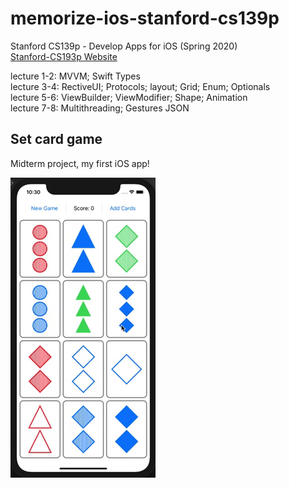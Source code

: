 # memorize-ios-stanford-cs139p

Stanford CS139p - Develop Apps for iOS (Spring 2020) </br>
[Stanford-CS193p Website](https://cs193p.sites.stanford.edu/) </br>

lecture 1-2: MVVM; Swift Types </br>
lecture 3-4: RectiveUI; Protocols; layout; Grid; Enum; Optionals </br>
lecture 5-6: ViewBuilder; ViewModifier; Shape; Animation </br>
lecture 7-8: Multithreading; Gestures JSON </br>

## Set card game

Midterm project, my first iOS app! </br>

![Set Card Game Demo](SetCardGame/ScreenShots/SetCardGameDemo.gif)
